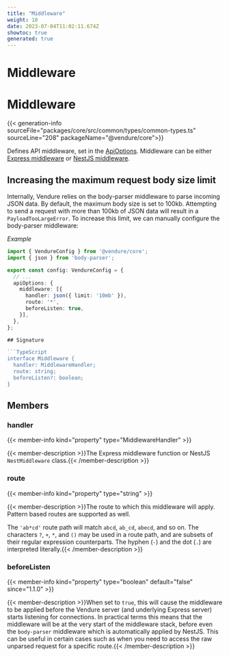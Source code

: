 ```yaml
---
title: "Middleware"
weight: 10
date: 2023-07-04T11:02:11.674Z
showtoc: true
generated: true
---
```

<!-- This file was generated from the Vendure source. Do not modify. Instead, re-run the "docs:build" script -->

# Middleware
<div class="symbol">


# Middleware

{{< generation-info sourceFile="packages/core/src/common/types/common-types.ts" sourceLine="208" packageName="@vendure/core">}}

Defines API middleware, set in the <a href='/typescript-api/configuration/api-options#apioptions'>ApiOptions</a>. Middleware can be either
[Express middleware](https://expressjs.com/en/guide/using-middleware.html) or [NestJS middleware](https://docs.nestjs.com/middleware).

## Increasing the maximum request body size limit

Internally, Vendure relies on the body-parser middleware to parse incoming JSON data. By default, the maximum
body size is set to 100kb. Attempting to send a request with more than 100kb of JSON data will result in a
`PayloadTooLargeError`. To increase this limit, we can manually configure the body-parser middleware:

*Example*

```TypeScript
import { VendureConfig } from '@vendure/core';
import { json } from 'body-parser';

export const config: VendureConfig = {
  // ...
  apiOptions: {
    middleware: [{
      handler: json({ limit: '10mb' }),
      route: '*',
      beforeListen: true,
    }],
  },
};

## Signature

```TypeScript
interface Middleware {
  handler: MiddlewareHandler;
  route: string;
  beforeListen?: boolean;
}
```
## Members

### handler

{{< member-info kind="property" type="MiddlewareHandler"  >}}

{{< member-description >}}The Express middleware function or NestJS `NestMiddleware` class.{{< /member-description >}}

### route

{{< member-info kind="property" type="string"  >}}

{{< member-description >}}The route to which this middleware will apply. Pattern based routes are supported as well.

The `'ab*cd'` route path will match `abcd`, `ab_cd`, `abecd`, and so on. The characters `?`, `+`, `*`, and `()` may be used in a route path,
and are subsets of their regular expression counterparts. The hyphen (`-`) and the dot (`.`) are interpreted literally.{{< /member-description >}}

### beforeListen

{{< member-info kind="property" type="boolean" default="false"  since="1.1.0" >}}

{{< member-description >}}When set to `true`, this will cause the middleware to be applied before the Vendure server (and underlying Express server) starts listening
for connections. In practical terms this means that the middleware will be at the very start of the middleware stack, before even the
`body-parser` middleware which is automatically applied by NestJS. This can be useful in certain cases such as when you need to access the
raw unparsed request for a specific route.{{< /member-description >}}


</div>

